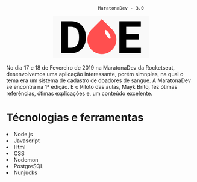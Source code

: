                                       MaratonaDev - 3.0
<div align="center"><img src="https://github.com/leozinx/MaratonaDev-3.0-DOE/blob/master/public/MwcdynX.png"></div>



No dia 17 e 18 de Fevereiro de 2019 na MaratonaDev da Rocketseat, desenvolvemos uma aplicação interessante, porém simnples, na qual o tema era um sistema de cadastro de doadores de sangue. A MaratonaDev se encontra na 1ª edição. E o Piloto das aulas, Mayk Brito, fez ótimas referências, ótimas explicações e, um conteúdo excelente.

<h1>Técnologias e ferramentas</h1>
<li>Node.js</li>
<li>Javascript
<li>Html</li>
<li>CSS</li>
<li>Nodemon</li>
<li>PostgreSQL</li>
<li>Nunjucks</li>
